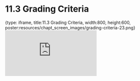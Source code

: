 # 11.3 Grading Criteria
 
{type: iframe, title:11.3 Grading Criteria, width:800, height:600, poster:resources/chapt_screen_images/grading-criteria-23.png}
![](https://vgaysin1.github.io/CURE-MicrobialMysteries-test/grading-criteria-23.html)
 

 
